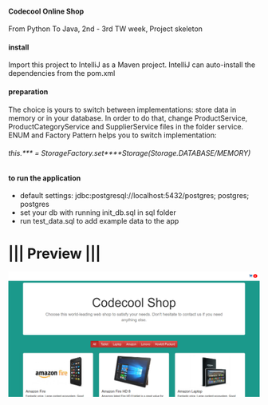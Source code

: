 #### Codecool Online Shop

From Python To Java, 2nd - 3rd TW week, Project skeleton

#### install

Import this project to IntelliJ as a Maven project.
IntelliJ can auto-install the dependencies from the pom.xml

#### preparation

The choice is yours to switch between implementations: store data in memory or in your database.
In order to do that, change ProductService, ProductCategoryService and SupplierService files in the folder service.
ENUM and Factory Pattern helps you to switch implementation: 

###### this.*** = StorageFactory.set****Storage(Storage.DATABASE/MEMORY)

#### to run the application

- default settings: jdbc:postgresql://localhost:5432/postgres; postgres; postgres
- set your db with running init_db.sql in sql folder
- run test_data.sql to add example data to the app

# ||| Preview |||
!["preview"](src/main/resources/public/img/codecool_shop.png)
